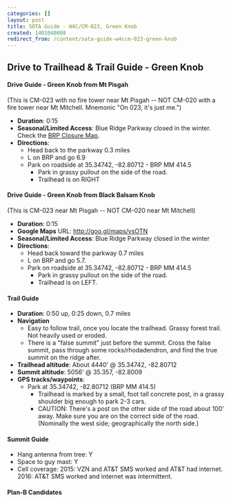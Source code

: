 ```yaml
---
categories: []
layout: post
title: SOTA Guide - W4C/CM-023, Green Knob
created: 1401040008
redirect_from: /content/sota-guide-w4ccm-023-green-knob
---
```

Drive to Trailhead & Trail Guide - Green Knob
--------------------------------------------------------
#### Drive Guide - Green Knob from Mt Pisgah
(This is CM-023 with no fire tower near Mt Pisgah -- NOT CM-020 with a fire tower near Mt Mitchell.  Mnemonic "On 023, it's just me.")

* **Duration**: 0:15
* **Seasonal/Limited Access**: Blue Ridge Parkway closed in the winter. Check the [BRP Closure Map](http://www.nps.gov/maps/blri/road-closures/).
* **Directions**:
    * Head back to the parkway 0.3 miles
    * L on BRP and go 6.9
    * Park on roadside at 35.34742, -82.80712 - BRP MM 414.5
       * Park in grassy pullout on the side of the road.
       * Trailhead is on RIGHT

#### Drive Guide - Green Knob from Black Balsam Knob
(This is CM-023 near Mt Pisgah -- NOT CM-020 near Mt Mitchell)

* **Duration**: 0:15
* **Google Maps** URL: http://goo.gl/maps/vsOTN 
* **Seasonal/Limited Access**: Blue Ridge Parkway closed in the winter
* **Directions**:
    * Head back toward the parkway 0.7 miles
    * L on BRP and go 5.7.
    * Park on roadside at 35.34742, -82.80712 - BRP MM 414.5
        * Park in grassy pullout on the side of the road.
        * Trailhead is on LEFT.

#### Trail Guide

* **Duration**: 0:50 up, 0:25 down, 0.7 miles
* **Navigation**
    * Easy to follow trail, once you locate the trailhead.  Grassy forest trail.  Not heavily used or eroded.
    * There is a "false summit" just before the summit. Cross the false summit, pass through some rocks/rhodadendron, and find the true summit on the ridge after.
* **Trailhead altitude**: About 4440' @ 35.34742, -82.80712
* **Summit altitude**: 5056' @ 35.357, -82.8009
* **GPS tracks/waypoints**:
    * Park at 35.34742, -82.80712 (BRP MM 414.5)
        * Trailhead is marked by a small, foot tall concrete post, in a grassy shoulder big enough to park 2-3 cars.
        * CAUTION: There's a post on the other side of the road about 100' away.  Make sure you are on the correct side of the road. (Nominally the west side; geographically the north side.)

#### Summit Guide

* Hang antenna from tree: Y
* Space to guy mast: Y
* Cell coverage: 2015: VZN and AT&T SMS worked and AT&T had internet. 2016: AT&T SMS worked and internet was intermittent.

#### Plan-B Candidates
